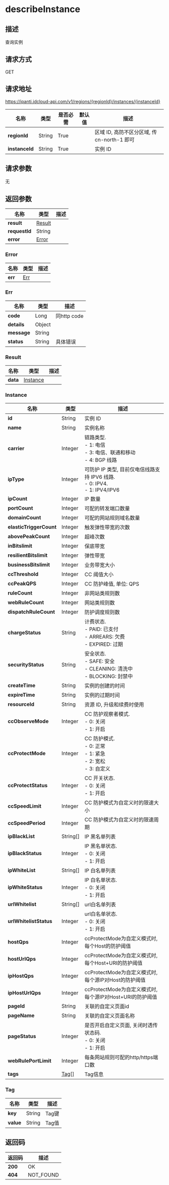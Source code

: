 # describeInstance


## 描述
查询实例

## 请求方式
GET

## 请求地址
https://ipanti.jdcloud-api.com/v1/regions/{regionId}/instances/{instanceId}

|名称|类型|是否必需|默认值|描述|
|---|---|---|---|---|
|**regionId**|String|True| |区域 ID, 高防不区分区域, 传 cn-north-1 即可|
|**instanceId**|String|True| |实例 ID|

## 请求参数
无


## 返回参数
|名称|类型|描述|
|---|---|---|
|**result**|[Result](describeinstance#result)| |
|**requestId**|String| |
|**error**|[Error](describeinstance#error)| |

### <div id="error">Error</div>
|名称|类型|描述|
|---|---|---|
|**err**|[Err](describeinstance#err)| |
### <div id="err">Err</div>
|名称|类型|描述|
|---|---|---|
|**code**|Long|同http code|
|**details**|Object| |
|**message**|String| |
|**status**|String|具体错误|
### <div id="result">Result</div>
|名称|类型|描述|
|---|---|---|
|**data**|[Instance](describeinstance#instance)| |
### <div id="instance">Instance</div>
|名称|类型|描述|
|---|---|---|
|**id**|String|实例 ID|
|**name**|String|实例名称|
|**carrier**|Integer|链路类型. <br>- 1: 电信<br>- 3: 电信、联通和移动<br>- 4: BGP 线路|
|**ipType**|Integer|可防护 IP 类型, 目前仅电信线路支持 IPV6 线路. <br>- 0: IPV4. <br>- 1: IPV4/IPV6|
|**ipCount**|Integer|IP 数量|
|**portCount**|Integer|可配的转发端口数量|
|**domainCount**|Integer|可配的网站规则域名数量|
|**elasticTriggerCount**|Integer|触发弹性带宽的次数|
|**abovePeakCount**|Integer|超峰次数|
|**inBitslimit**|Integer|保底带宽|
|**resilientBitslimit**|Integer|弹性带宽|
|**businessBitslimit**|Integer|业务带宽大小|
|**ccThreshold**|Integer|CC 阈值大小|
|**ccPeakQPS**|Integer|CC 防护峰值, 单位: QPS|
|**ruleCount**|Integer|非网站类规则数|
|**webRuleCount**|Integer|网站类规则数|
|**dispatchRuleCount**|Integer|防护调度规则数|
|**chargeStatus**|String|计费状态. <br>- PAID: 已支付<br>- ARREARS: 欠费<br>- EXPIRED: 过期|
|**securityStatus**|String|安全状态. <br>- SAFE: 安全<br>- CLEANING: 清洗中<br>- BLOCKING: 封禁中|
|**createTime**|String|实例的创建的时间|
|**expireTime**|String|实例的过期时间|
|**resourceId**|String|资源 ID, 升级和续费时使用|
|**ccObserveMode**|Integer|CC 防护观察者模式. <br>- 0: 关闭 <br>- 1: 开启|
|**ccProtectMode**|Integer|CC 防护模式. <br>- 0: 正常 <br>- 1: 紧急 <br>- 2: 宽松 <br>- 3: 自定义|
|**ccProtectStatus**|Integer|CC 开关状态. <br>- 0: 关闭 <br>- 1: 开启|
|**ccSpeedLimit**|Integer|CC 防护模式为自定义时的限速大小|
|**ccSpeedPeriod**|Integer|CC 防护模式为自定义时的限速周期|
|**ipBlackList**|String[]|IP 黑名单列表|
|**ipBlackStatus**|Integer|IP 黑名单状态. <br>- 0: 关闭 <br>- 1: 开启|
|**ipWhiteList**|String[]|IP 白名单列表|
|**ipWhiteStatus**|Integer|IP 白名单状态. <br>- 0: 关闭<br>- 1: 开启|
|**urlWhitelist**|String[]|url白名单列表|
|**urlWhitelistStatus**|Integer|url白名单状态. <br>- 0: 关闭<br>- 1: 开启|
|**hostQps**|Integer|ccProtectMode为自定义模式时, 每个Host的防护阈值|
|**hostUrlQps**|Integer|ccProtectMode为自定义模式时, 每个Host+URI的防护阈值|
|**ipHostQps**|Integer|ccProtectMode为自定义模式时, 每个源IP对Host的防护阈值|
|**ipHostUrlQps**|Integer|ccProtectMode为自定义模式时, 每个源IP对Host+URI的防护阈值|
|**pageId**|String|关联的自定义页面id|
|**pageName**|String|关联的自定义页面名称|
|**pageStatus**|Integer|是否开启自定义页面, 关闭时透传状态码.  <br>- 0: 关闭<br>- 1: 开启|
|**webRulePortLimit**|Integer|每条网站规则可配的http/https端口数|
|**tags**|[Tag[]](describeinstance#tag)|Tag信息|
### <div id="tag">Tag</div>
|名称|类型|描述|
|---|---|---|
|**key**|String|Tag键|
|**value**|String|Tag值|

## 返回码
|返回码|描述|
|---|---|
|**200**|OK|
|**404**|NOT_FOUND|
